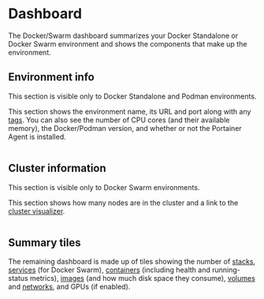 # Dashboard

The Docker/Swarm dashboard summarizes your Docker Standalone or Docker Swarm environment and shows the components that make up the environment.&#x20;

## Environment info


This section is visible only to Docker Standalone and Podman environments.


This section shows the environment name, its URL and port along with any [tags](../../admin/environments/tags.md#tagging-an-environment). You can also see the number of CPU cores (and their available memory), the Docker/Podman version, and whether or not the Portainer Agent is installed.&#x20;

<figure><img src="../../.gitbook/assets/2.15-docker-standalone-dashboard.png" alt=""><figcaption></figcaption></figure>

## Cluster information


This section is visible only to Docker Swarm environments.


This section shows how many nodes are in the cluster and a link to the [cluster visualizer](swarm/cluster-visualizer.md).

<figure><img src="../../.gitbook/assets/2.15-docker-dashboard-swarm.png" alt=""><figcaption></figcaption></figure>

## Summary tiles

The remaining dashboard is made up of tiles showing the number of [stacks](stacks/), [services](services/) (for Docker Swarm), [containers](containers/) (including health and running-status metrics), [images](images/) (and how much disk space they consume), [volumes](volumes/) and [networks](networks/), and GPUs (if enabled).

<figure><img src="../../.gitbook/assets/2.15-docker-dashboard-tiles.png" alt=""><figcaption></figcaption></figure>

